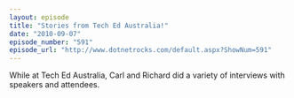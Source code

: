 ```yaml
---
layout: episode
title: "Stories from Tech Ed Australia!"
date: "2010-09-07"
episode_number: "591"
episode_url: "http://www.dotnetrocks.com/default.aspx?ShowNum=591"
---
```


While at Tech Ed Australia, Carl and Richard did a variety of interviews with speakers and attendees.
